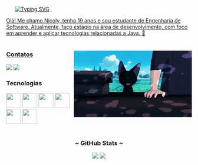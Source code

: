 <!-- TITLE -->
<div id="user-content-toc">
  <ul align="left">  
     <a href="https://git.io/typing-svg">
      <img src="https://readme-typing-svg.demolab.com?font=Fira+Code&weight=500&size=22&pause=1000&color=56118a&left=true&Left=true&random=false&width=524&lines=Olá,+eu+sou+a+Nicoly+." alt="Typing SVG">
  </ul>
</div>
       
<p>Olá! Me chamo Nicoly, tenho 19 anos e sou estudante de Engenharia de Software. Atualmente, faço estágio na área de desenvolvimento, com foco em aprender e aplicar tecnologias relacionadas a Java. 🚀</p>

#

<img align="right" alt="CAT GIF" height="180px" src="cat2.gif">

<h3 align="left">Contatos</h3>

<div>
  <p "ㅤ"></p>
  <a href="mailto:nicolyott23@gmail.com" target="_blank"><img width="8.8%" src="https://img.shields.io/badge/Gmail-D14836?style=for-the-badge&logo=gmail&logoColor=white&color=56118a" target="_blank"></a>
  <a href="https://www.linkedin.com/in/nicolyott/" target="_blank"><img width="8.8%" src="https://img.shields.io/badge/LinkedIn-0077B5?style=for-the-badge&logo=linkedin&logoColor=white&color=56118a" target="_blank"></a>
</div>

<!-- FERRAMENTAS -->
<h3>Tecnologias</h3>
<div align="left">
<!--   <img src="https://cdn.jsdelivr.net/gh/devicons/devicon/icons/vscode/vscode-original.svg" width="40" height="40"/> -->
<!--   <img src="https://cdn.jsdelivr.net/gh/devicons/devicon/icons/python/python-original.svg" width="40" height="40"/>  -->
  <img src="https://cdn.jsdelivr.net/gh/devicons/devicon/icons/javascript/javascript-original.svg" width="40" height="40"/>
  <img src="https://cdn.jsdelivr.net/gh/devicons/devicon/icons/html5/html5-original.svg" width="40" height="40"/>
  <img src="https://cdn.jsdelivr.net/gh/devicons/devicon/icons/css3/css3-original.svg" width="40" height="40"/>
  <img src="https://cdn.jsdelivr.net/gh/devicons/devicon/icons/java/java-original.svg" width="40" height="40"/>
  <img src="https://cdn.jsdelivr.net/gh/devicons/devicon/icons/spring/spring-original.svg" width="40" height="40"/>
  <img src="https://cdn.jsdelivr.net/gh/devicons/devicon/icons/react/react-original.svg" width="40" height="40"/>
</div>

#

<h3 align="center">~ GitHub Stats ~</h3>

<div style="text-align: center;" align="center">
  <img height="150em" src="https://github-readme-stats.vercel.app/api/top-langs/?username=ottnicoly&layout=compact&langs_count=7&theme=midnight-purple&height=25&hide=issues&count_private=true"/> 
  <img height="150em" src="https://github-readme-stats.vercel.app/api?username=ottnicoly&show_icons=true&theme=midnight-purple&include_all_commits=true&count_private=true&height=25&hide=issues&layout=compact"/>
</div>
